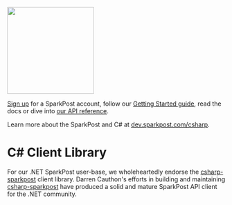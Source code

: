 <a href="https://www.sparkpost.com"><img src="https://www.sparkpost.com/sites/default/files/attachments/SparkPost_Logo_2-Color_Gray-Orange_RGB.svg" width="200px"/></a>

[Sign up](https://app.sparkpost.com/join?plan=free-0817?src=Social%20Media&sfdcid=70160000000pqBb&pc=GitHubSignUp&utm_source=github&utm_medium=social-media&utm_campaign=github&utm_content=sign-up) for a SparkPost account, follow our [Getting Started guide](https://www.sparkpost.com/docs/getting-started/getting-started-sparkpost/), read the docs or dive into [our API reference](https://developers.sparkpost.com/api/).

Learn more about the SparkPost and C# at [dev.sparkpost.com/csharp](http://dev.sparkpost.com/csharp).

# C# Client Library
For our .NET SparkPost user-base, we wholeheartedly endorse the [csharp-sparkpost](https://github.com/darrencauthon/csharp-sparkpost) client library. Darren Cauthon's efforts in building and maintaining [csharp-sparkpost](https://github.com/darrencauthon/csharp-sparkpost) have produced a solid and mature SparkPost API client for the .NET community.